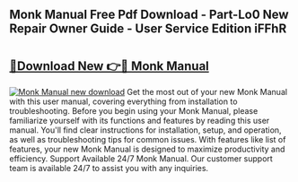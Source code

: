 ## Monk Manual Free Pdf Download - Part-Lo0 New Repair Owner Guide - User Service Edition iFFhR

# <h2><a href="http://bc20380.oget.top/?id=Monk+Manual">🔗Download New 👉🔴 Monk Manual</a></h2>

[![Monk Manual new download](https://i.imgur.com/5g1atiW.png)](http://bc20380.oget.top/?id=Monk+Manual)
Get the most out of your new Monk Manual with this user manual, covering everything from installation to troubleshooting. Before you begin using your Monk Manual, please familiarize yourself with its functions and features by reading this user manual. You'll find clear instructions for installation, setup, and operation, as well as troubleshooting tips for common issues. With features like list of features, your new Monk Manual is designed to maximize productivity and efficiency. Support Available 24/7 Monk Manual. Our customer support team is available 24/7 to assist you with any inquiries.
